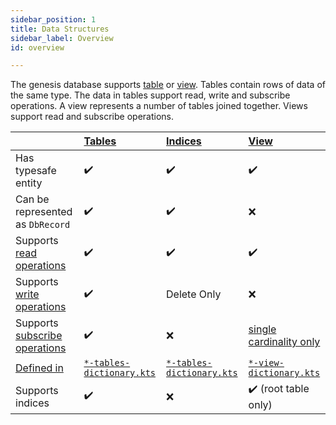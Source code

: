 ```yaml
---
sidebar_position: 1
title: Data Structures
sidebar_label: Overview
id: overview

---
```


The genesis database supports [table](../tables) or [view](../views). Tables contain rows of data of the same type. 
The data in tables support read, write and subscribe operations. A view represents a number of tables joined together.
Views support read and subscribe operations. 

|                                                             | [Tables](../tables)                                                                              | [Indices](../indices)                                                                           | [View](../views)                                                       |
|-------------------------------------------------------------|:-------------------------------------------------------------------------------------------------|:------------------------------------------------------------------------------------------------|:-----------------------------------------------------------------------|
| Has typesafe entity                                         | ✔️                                                                                               | ✔️                                                                                              | ✔️                                                                     |
| Can be represented as `DbRecord`                            | ✔️                                                                                               | ✔️                                                                                              | ❌                                                                      |
| Supports [read operations](../../operations/read)           | ✔️                                                                                               | ✔️                                                                                              | ✔️                                                                     |
| Supports [write operations](../../operations/write)         | ✔️                                                                                               | Delete Only                                                                                     | ❌                                                                      |
| Supports [subscribe operations](../../operations/subscribe) | ✔️                                                                                               | ❌                                                                                               | [single cardinality only](../views/#cardinality)                       |
| [Defined in](../../../../data-model/define)                 | [`*-tables-dictionary.kts`](/creating-applications/defining-your-application/data-model/tables/) | [`*-tables-dictionary.kts`](/creating-applications/defining-your-application/data-model/tables) | [`*-view-dictionary.kts`](/defining-your-application/data-model/views) |
| Supports indices                                            | ✔️                                                                                               | ❌                                                                                               | ✔️ (root table only)                                                   |
